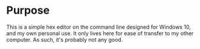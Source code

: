 # Purpose #

This is a simple hex editor on the command line designed for Windows 10, and my own personal use.  It only lives here for ease of transfer to my other computer.  As such, it's probably not any good.
